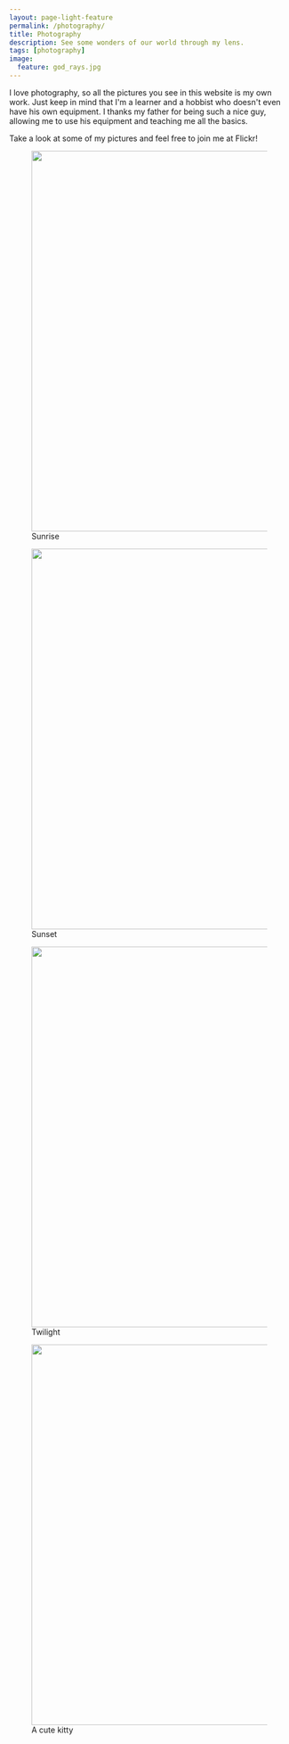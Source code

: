 ```yaml
---
layout: page-light-feature
permalink: /photography/
title: Photography
description: See some wonders of our world through my lens.
tags: [photography]
image:
  feature: god_rays.jpg
---
```


I love photography, so all the pictures you see in this website is my own work. Just keep in mind that I'm a learner and a hobbist who doesn't even have his own equipment. I thanks my father for being such a nice guy, allowing me to use his equipment and teaching me all the basics.

Take a look at some of my pictures and feel free to join me at Flickr!

<figure>
    <a href="https://www.flickr.com/photos/allanino/13614422094/">
        <img src="https://farm8.staticflickr.com/7084/13614422094_5a96c6d81f_b.jpg" width="1024" height="683">
    </a>
    <figcaption>Sunrise</figcaption>
</figure>

<figure>
    <a href="https://www.flickr.com/photos/allanino/13223140613/">
        <img src="https://farm8.staticflickr.com/7264/13223140613_ecdae0ee9f_b.jpg" width="1024" height="683">
    </a>
    <figcaption>Sunset</figcaption>
</figure>

<figure>
    <a href="https://www.flickr.com/photos/allanino/13222819605/">
        <img src="https://farm8.staticflickr.com/7091/13222819605_f93167f649_b.jpg" width="1024" height="683">
    </a>
    <figcaption>Twilight</figcaption>
</figure>

<!-- <figure>
    <a href="https://www.flickr.com/photos/allanino/13995453099/">
        <img src="https://farm3.staticflickr.com/2895/13995453099_01c8aed37d_b.jpg" width="1024" height="683">
    </a>
    <figcaption>Silhouette </figcaption>
</figure> -->

<figure>
    <a href="https://www.flickr.com/photos/allanino/14179494662/">
        <img src="https://farm6.staticflickr.com/5114/14179494662_529a1c85b9_b.jpg" width="1024" height="683">
    </a>
    <figcaption> A cute kitty</figcaption>
</figure>